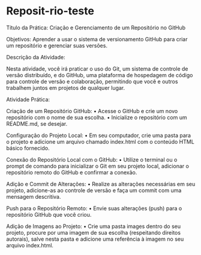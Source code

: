 # Reposit-rio-teste
Título da Prática: Criação e Gerenciamento de um Repositório no GitHub

Objetivos: Aprender a usar o sistema de versionamento GitHub para criar um repositório e gerenciar suas versões.

Descrição da Atividade:

Nesta atividade, você irá praticar o uso do Git, um sistema de controle de versão distribuído, e do GitHub, uma plataforma de hospedagem de código para controle de versão e colaboração, permitindo que você e outros trabalhem juntos em projetos de qualquer lugar.

Atividade Prática:

Criação de um Repositório GitHub:
• Acesse o GitHub e crie um novo repositório com o nome de sua escolha. • Inicialize o repositório com um README.md, se desejar.

Configuração do Projeto Local:
• Em seu computador, crie uma pasta para o projeto e adicione um arquivo chamado index.html com o conteúdo HTML básico fornecido.

Conexão do Repositório Local com o GitHub:
• Utilize o terminal ou o prompt de comando para inicializar o Git em seu projeto local, adicionar o repositório remoto do GitHub e confirmar a conexão.

Adição e Commit de Alterações:
• Realize as alterações necessárias em seu projeto, adicione-as ao controle de versão e faça um commit com uma mensagem descritiva.

Push para o Repositório Remoto:
• Envie suas alterações (push) para o repositório GitHub que você criou.

Adição de Imagens ao Projeto:
• Crie uma pasta images dentro do seu projeto, procure por uma imagem de sua escolha (respeitando direitos autorais), salve nesta pasta e adicione uma referência à imagem no seu arquivo index.html.
